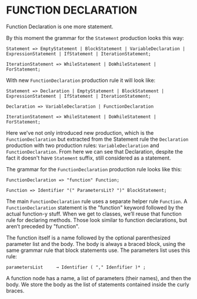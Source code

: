 # FUNCTION DECLARATION

Function Declaration is one more statement.

By this moment the grammar for the `Statement` production looks this way:

```
Statement => EmptyStatement | BlockStatement | VariableDeclaration | ExpressionStatement | IfStatement | IterationStatement;

IterationStatement => WhileStatement | DoWhileStatement | ForStatement;
```

With new `FunctionDeclaration` production rule it will look like:

```
Statement => Declaration | EmptyStatement | BlockStatement | ExpressionStatement | IfStatement | IterationStatement;

Declaration => VariableDeclaration | FunctionDeclaration

IterationStatement => WhileStatement | DoWhileStatement | ForStatement;
```

Here we've not only introduced new production, which is the `FunctionDeclaration` but extracted from the Statement rule the `Declaration` production with two production rules: `VariableDeclaration` and `FunctionDeclaration`. From here we can see that Declaration, despite the fact it doesn't have `Statement` suffix, still considered as a statement.

The grammar for the `FunctionDeclaration` production rule looks like this:

```
FunctionDeclaration => "function" Function;

Function => Identifier "(" ParametersLit? ")" BlockStatement;
```

The main `FunctionDeclaration` rule uses a separate helper rule `Function`. A `FunctionDeclaration` statement is the "function" keyword followed by the actual function-y stuff. When we get to classes, we’ll reuse that function rule for declaring methods. Those look similar to function declarations, but aren’t preceded by "function".

The function itself is a name followed by the optional parenthesized parameter list and the body. The body is always a braced block, using the same grammar rule that block statements use. The parameters list uses this rule:

```
parametersList     → Identifier ( "," Idenfifier )* ;
```

A function node has a name, a list of parameters (their names), and then the body. We store the body as the list of statements contained inside the curly braces.
